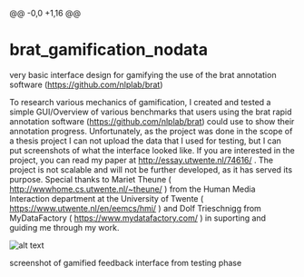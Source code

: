 @@ -0,0 +1,16 @@
# brat_gamification_nodata
very basic interface design for gamifying the use of the brat annotation software (https://github.com/nlplab/brat)

To research various mechanics of gamification, I created and tested a simple GUI/Overview of various benchmarks that users using the brat
rapid annotation software (https://github.com/nlplab/brat) could use to show their annotation progress. 
Unfortunately, as the project was done in the scope of a thesis project I can not upload the data that I used for testing, but I can put
screenshots of what the interface looked like. 
If you are interested in the project, you can read my paper at http://essay.utwente.nl/74616/ . 
The project is not scalable and will not be further developed, as it has served its purpose. 
Special thanks to Mariet Theune ( http://wwwhome.cs.utwente.nl/~theune/ ) from the Human Media Interaction department at the University
of Twente ( https://www.utwente.nl/en/eemcs/hmi/ ) and Dolf Trieschnigg from MyDataFactory ( https://www.mydatafactory.com/ ) in 
suporting and guiding me through my work. 

![alt text](https://github.com/Monkeyed/brat_gamification_nodata/blob/master/Test%20screenshot.png)

screenshot of gamified feedback interface from testing phase 
